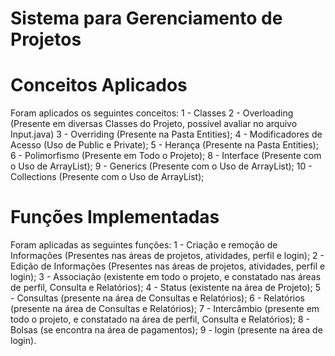 # Sistema para Gerenciamento de Projetos
# Conceitos Aplicados
Foram aplicados os seguintes conceitos:
  1 - Classes
  2 - Overloading (Presente em diversas Classes do Projeto, possível avaliar no arquivo Input.java)
  3 - Overriding (Presente na Pasta Entities);
  4 - Modificadores de Acesso (Uso de Public e Private);
  5 - Herança (Presente na Pasta Entities);
  6 - Polimorfismo (Presente em Todo o Projeto);
  8 - Interface (Presente com o Uso de ArrayList);
  9 - Generics (Presente com o Uso de ArrayList);
  10 - Collections (Presente com o Uso de ArrayList);
  
# Funções Implementadas
Foram aplicadas as seguintes funções:
  1 - Criação e remoção de Informações (Presentes nas áreas de projetos, atividades, perfil e login);
  2 - Edição de Informações (Presentes nas áreas de projetos, atividades, perfil e login);
  3 - Associação (existente em todo o projeto, e constatado nas áreas de perfil, Consulta e Relatórios);
  4 - Status (existente na área de Projeto);
  5 - Consultas (presente na área de Consultas e Relatórios);
  6 - Relatórios (presente na área de Consultas e Relatórios);
  7 - Intercâmbio (presente em todo o projeto, e constatado na área de perfil, Consulta e Relatórios);
  8 - Bolsas (se encontra na área de pagamentos);
  9 - login (presente na área de login).
